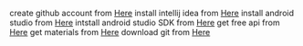 create github account from [Here](https://github.com/join)
install intellij idea from [Here](https://dl4.soft98.ir/programing/JetBrains.IntelliJ.IDEA.2023.3.4.exe?1709514527)
install android studio from [Here](https://dl2.soft98.ir/mobile/Android.Studio.2023.2.1.23.x64.rar?1709514664)
intstall android studio SDK from [Here](https://dl2.soft98.ir/mobile/Android.SDK.Tools.26.1.1.rar?1709514655)
get free api from [Here](https://rapidapi.com/collection/list-of-free-apis)
get materials from [Here](https://m3.material.io/)
download git from [Here](https://github.com/git-for-windows/git/releases/download/v2.44.0.windows.1/Git-2.44.0-64-bit.exe)
